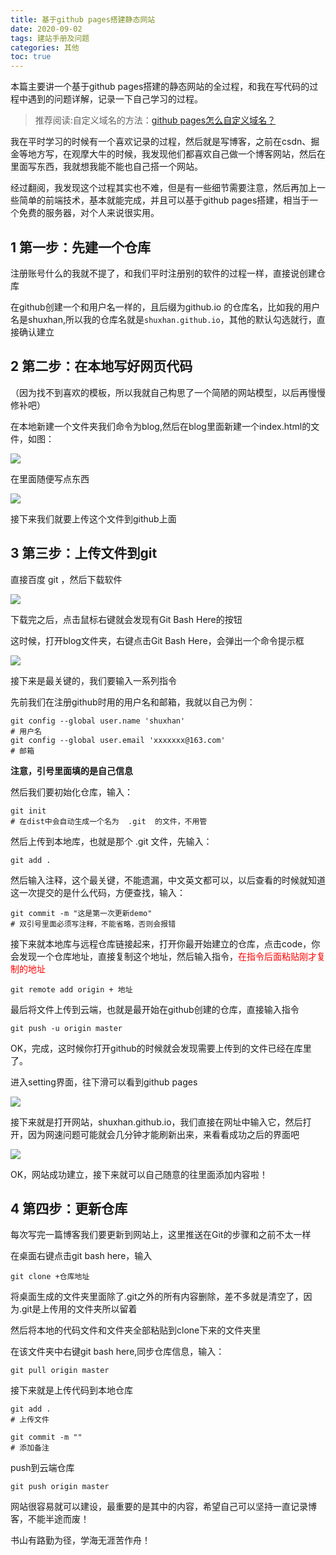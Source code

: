 ```yaml
---
title: 基于github pages搭建静态网站
date: 2020-09-02
tags: 建站手册及问题
categories: 其他
toc: true
---
```


本篇主要讲一个基于github pages搭建的静态网站的全过程，和我在写代码的过程中遇到的问题详解，记录一下自己学习的过程。
<!-- more -->


>推荐阅读:自定义域名的方法：[github pages怎么自定义域名？](../20201013-custom)

我在平时学习的时候有一个喜欢记录的过程，然后就是写博客，之前在csdn、掘金等地方写，在观摩大牛的时候，我发现他们都喜欢自己做一个博客网站，然后在里面写东西，我就想我能不能也自己搭一个网站。

经过翻阅，我发现这个过程其实也不难，但是有一些细节需要注意，然后再加上一些简单的前端技术，基本就能完成，并且可以基于github pages搭建，相当于一个免费的服务器，对个人来说很实用。

## 1 第一步：先建一个仓库

注册账号什么的我就不提了，和我们平时注册别的软件的过程一样，直接说创建仓库

在github创建一个和用户名一样的，且后缀为github.io 的仓库名，比如我的用户名是shuxhan,所以我的仓库名就是`shuxhan.github.io`，其他的默认勾选就行，直接确认建立

## 2 第二步：在本地写好网页代码

（因为找不到喜欢的模板，所以我就自己构思了一个简陋的网站模型，以后再慢慢修补吧）

在本地新建一个文件夹我们命令为blog,然后在blog里面新建一个index.html的文件，如图：

![](https://vkceyugu.cdn.bspapp.com/VKCEYUGU-imgbed/6dbcdb28-ea2d-4770-bdf2-c64cb1c21145.png)

在里面随便写点东西

![](https://vkceyugu.cdn.bspapp.com/VKCEYUGU-imgbed/0dbaabe9-be43-4dce-9ef6-23475ff7f054.png)

接下来我们就要上传这个文件到github上面

## 3 第三步：上传文件到git

直接百度 git ，然后下载软件

![](https://vkceyugu.cdn.bspapp.com/VKCEYUGU-imgbed/ce80c2da-332e-46b5-9710-2cd73a0e8e2d.png)

下载完之后，点击鼠标右键就会发现有Git Bash Here的按钮

这时候，打开blog文件夹，右键点击Git Bash Here，会弹出一个命令提示框

![](https://vkceyugu.cdn.bspapp.com/VKCEYUGU-imgbed/9d9eb5d1-085c-40d8-9c7d-b9f902c8782f.png)

接下来是最关键的，我们要输入一系列指令

先前我们在注册github时用的用户名和邮箱，我就以自己为例：
````shell shell
git config --global user.name 'shuxhan'                
# 用户名
git config --global user.email 'xxxxxxx@163.com'       
# 邮箱
````

**注意，引号里面填的是自己信息**

然后我们要初始化仓库，输入：

````shell shell
git init
# 在dist中会自动生成一个名为  .git  的文件，不用管
````
然后上传到本地库，也就是那个 .git 文件，先输入：
````shell shell
git add .
````

然后输入注释，这个最关键，不能遗漏，中文英文都可以，以后查看的时候就知道这一次提交的是什么代码，方便查找，输入：
````shell shell
git commit -m "这是第一次更新demo"
# 双引号里面必须写注释，不能省略，否则会报错
````

接下来就本地库与远程仓库链接起来，打开你最开始建立的仓库，点击code，你会发现一个仓库地址，直接复制这个地址，然后输入指令，<font color="red">在指令后面粘贴刚才复制的地址</font>

````shell shell
git remote add origin + 地址
````

最后将文件上传到云端，也就是最开始在github创建的仓库，直接输入指令
````shell shell
git push -u origin master
````

OK，完成，这时候你打开github的时候就会发现需要上传到的文件已经在库里了。

进入setting界面，往下滑可以看到github pages

![](https://vkceyugu.cdn.bspapp.com/VKCEYUGU-imgbed/a68823f5-0135-4010-9abb-11adb0473b0c.png)

接下来就是打开网站，shuxhan.github.io，我们直接在网址中输入它，然后打开，因为网速问题可能就会几分钟才能刷新出来，来看看成功之后的界面吧

![](https://vkceyugu.cdn.bspapp.com/VKCEYUGU-imgbed/6e14340a-1761-48ce-b283-7b19c98fd164.png)

OK，网站成功建立，接下来就可以自己随意的往里面添加内容啦！

## 4 第四步：更新仓库

每次写完一篇博客我们要更新到网站上，这里推送在Git的步骤和之前不太一样

在桌面右键点击git bash here，输入

````shell shell
git clone +仓库地址
````

将桌面生成的文件夹里面除了.git之外的所有内容删除，差不多就是清空了，因为.git是上传用的文件夹所以留着

然后将本地的代码文件和文件夹全部粘贴到clone下来的文件夹里

在该文件夹中右键git bash here,同步仓库信息，输入：

````shell shell
git pull origin master
````

接下来就是上传代码到本地仓库

````shell shell
git add .
# 上传文件
 
git commit -m ""
# 添加备注
````

push到云端仓库

````shell shell
git push origin master
````

网站很容易就可以建设，最重要的是其中的内容，希望自己可以坚持一直记录博客，不能半途而废！

书山有路勤为径，学海无涯苦作舟！

